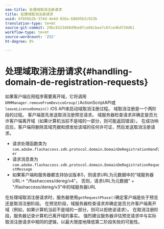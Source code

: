 ```yaml
---
seo-title: 处理域取消注册请求
title: 处理域取消注册请求
uuid: 6f056b2b-374d-4e4d-926a-68605b2c923b
translation-type: tm+mt
source-git-commit: 29bc8323460d9be0fce66cbea7c6fce46df20d61
workflow-type: tm+mt
source-wordcount: '252'
ht-degree: 0%

---
```



# 处理域取消注册请求{#handling-domain-de-registration-requests}

如果客户端应用程序需要离开域，它将调用`DRMManager.removeFromDeviceGroup()`ActionScriptAPI或`leaveLicenseDomain()` iOS API来启动域取消注册过程。 域取消注册是一个两阶段的过程。 客户端首先发送取消注册预览请求。 域服务器检查请求并确定是否允许客户端离开域（如果计算机当前不是域的一部分，则可能返回错误）。 在成功响应后，客户端将删除其域凭据和颁发给该域的任何许可证，然后发送取消注册请求。

* 请求处理函数类为`com.adobe.flashaccess.sdk.protocol.domain.DomainDeRegistrationHandler`
* 请求消息类为`com.adobe.flashaccess.sdk.protocol.domain.DomainDeRegistrationRequestMessage`
* 如果客户端和服务器都支持协议版本5，则请求URL为元数据中的“域服务器URL:+ &quot;/flashaccess/dereg/v4&quot;。 否则，请求URL为元数据&quot; + &quot;/flashaccess/dereg/v3&quot;中的域服务器URL

在处理域取消注册请求时，服务器使用`getRequestPhase()`确定客户端是处于预览还是取消注册阶段。 在预览阶段，域服务器检查请求并确定是否允许客户端离开域（例如，如果计算机当前不是域的一部分，则可以拒绝该请求）。 在取消注册阶段，服务器记录计算机已离开域的事实。 强烈建议服务器评估预览请求中与实际取消注册请求中相同的逻辑，以最大限度地降低第二阶段失败的可能性。
